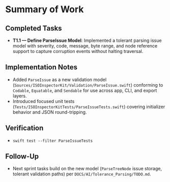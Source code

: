 # Summary of Work

## Completed Tasks
- **T1.1 — Define ParseIssue Model**: Implemented a tolerant parsing issue model with severity, code, message, byte range, and node reference support to capture corruption events without halting traversal.

## Implementation Notes
- Added `ParseIssue` as a new validation model (`Sources/ISOInspectorKit/Validation/ParseIssue.swift`) conforming to `Codable`, `Equatable`, and `Sendable` for use across app, CLI, and export layers.
- Introduced focused unit tests (`Tests/ISOInspectorKitTests/ParseIssueTests.swift`) covering initializer behavior and JSON round-tripping.

## Verification
- `swift test --filter ParseIssueTests`

## Follow-Up
- Next sprint tasks build on the new model (`ParseTreeNode` issue storage, tolerant validation paths) per `DOCS/AI/Tolerance_Parsing/TODO.md`.
